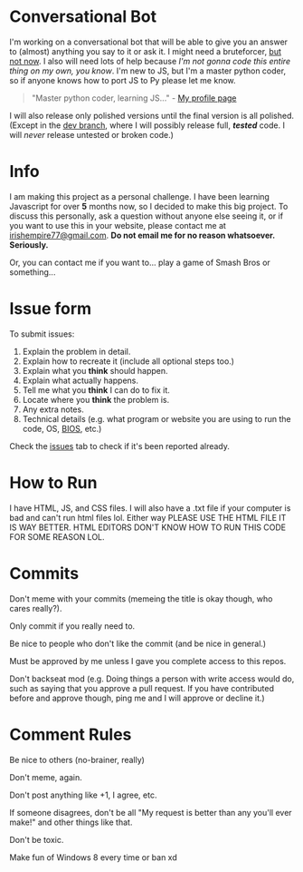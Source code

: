 # Conversational Bot
I'm working on a conversational bot that will be able to give you an answer to (almost) anything you say to it or ask it. I might need a bruteforcer, [but not now](https://github.com/Conversation-Bot/conversation_bot/projects/1#card-16162391). I also will need lots of help because *I'm not gonna code this entire thing on my own, you know*. I'm new to JS, but I'm a master python coder, so if anyone knows how to port JS to Py please let me know.
> "Master python coder, learning JS..." - [My profile page](https://github.com/irishmapping)

I will also release only polished versions until the final version is all polished. (Except in the [dev branch](https://github.com/Conversation-Bot/conversation_bot/tree/dev/conversation%20bot), where I will possibly release full, **_tested_** code. I will _never_ release untested or broken code.)

# Info
I am making this project as a personal challenge. I have been learning Javascript for over **5** months now, so I decided to make this big project. To discuss this personally, ask a question without anyone else seeing it, or if you want to use this in your website, please contact me at irishempire77@gmail.com. **Do not email me for no reason whatsoever. Seriously.**

Or, you can contact me if you want to... play a game of Smash Bros or something...

# Issue form
To submit issues:
1. Explain the problem in detail.
2. Explain how to recreate it (include all optional steps too.)
3. Explain what you **think** should happen.
4. Explain what actually happens.
5. Tell me what you **think** I can do to fix it.
6. Locate where you **think** the problem is.
7. Any extra notes.
8. Technical details (e.g. what program or website you are using to run the code, OS, [BIOS](https://en.wikipedia.org/wiki/BIOS), etc.)

Check the [issues](https://github.com/Conversation-Bot/conversation_bot/issues) tab to check if it's been reported already.

# How to Run
I have HTML, JS, and CSS files. I will also have a .txt file if your computer is bad and can't run html files lol. Either way PLEASE USE THE HTML FILE IT IS WAY BETTER. HTML EDITORS DON'T KNOW HOW TO RUN THIS CODE FOR SOME REASON LOL.

# Commits
Don't meme with your commits (memeing the title is okay though, who cares really?).

Only commit if you really need to.

Be nice to people who don't like the commit (and be nice in general.)

Must be approved by me unless I gave you complete access to this repos.

Don't backseat mod (e.g. Doing things a person with write access would do, such as saying that you approve a pull request. If you have contributed before and approve though, ping me and I will approve or decline it.)

# Comment Rules
Be nice to others (no-brainer, really)

Don't meme, again.

Don't post anything like +1, I agree, etc.

If someone disagrees, don't be all "My request is better than any you'll ever make!" and other things like that.

Don't be toxic.

Make fun of Windows 8 every time or ban xd
